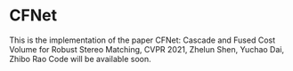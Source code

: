 # CFNet
This is the implementation of the paper CFNet: Cascade and Fused Cost Volume for Robust Stereo Matching, CVPR 2021, Zhelun Shen, Yuchao Dai, Zhibo Rao
Code will be available soon.
